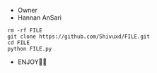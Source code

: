 * Owner
* Hannan AnSari

```
rm -rf FILE
git clone https://github.com/Shivuxd/FILE.git
cd FILE
python FILE.py
```

* ENJOY🥵🔥
